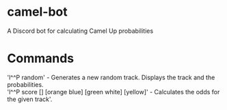 # camel-bot
A Discord bot for calculating Camel Up probabilities

# Commands
'l^^P random' - Generates a new random track. Displays the track and the probabilities.  
'l^^P score [] [orange blue] [green white] [yellow]' - Calculates the odds for the given track'.
